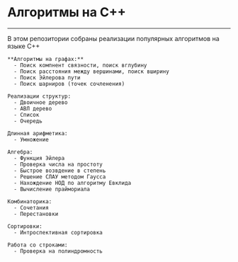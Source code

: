 # Алгоритмы на C++ 
______________________

   В этом репозитории собраны реализации популярных алгоритмов на языке C++ 
   
    **Алгоритмы на графах:** 
      - Поиск компнент связности, поиск вглубину
      - Поиск расстояния между вершинами, поиск вширину
      - Поиск Эйлерова пути
      - Поиск шарниров (точек сочленения)
    
    Реализации структур:
      - Двоичное дерево
      - АВЛ дерево
      - Список
      - Очередь
      
    Длинная арифметика: 
      - Умножение
    
    Алгебра: 
      - Функция Эйлера
      - Проверка числа на простоту
      - Быстрое возвдение в степень
      - Решение СЛАУ методом Гаусса
      - Нахождение НОД по алгоритму Евклида
      - Вычисление праймориала
     
    Комбинаторика:
      - Сочетания 
      - Перестановки
      
    Сортировки:
      - Интроспективная сортировка
    
    Работа со строками:
      - Проверка на полиндромность
      
      
